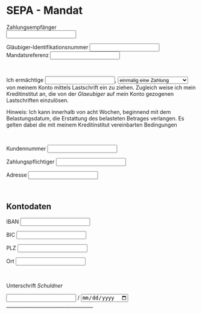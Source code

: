 # SEPA - Mandat

<label for="glaeubiger_adress" class="row2">Zahlungsempfänger</label>  
<input id="glaeubiger_adress" name="glaeubiger_adress" type="text" class="row2" />  


<label for="creditoridentifier" class="row2" >Gläubiger-Identifikationsnummer</label>
<input id="ci" name="creditoridentifier" type="text" class="row2" />  
<label for="mndtid" class="row2" >Mandatsreferenz</label>
<input id="mndtid" name="mndtid" type="text" class="row2" />

<br class="cb" />

Ich ermächtige <input id="glaeubiger" name="glaeubiger" type="text" />, <select id="wiederholende" name="wiederholende" style="width: 14em;"><option value="einmal">einmalig eine Zahlung</option> <option value="mehrmal">wiederholende Zahlungen</option></select> von meinem Konto mittels Lastschrift ein zu ziehen. Zugleich weise ich mein Kreditinstitut an, die von der _Glaeubiger_ auf mein Konto gezogenen Lastschriften einzulösen.

Hinweis: Ich kann innerhalb von acht Wochen, beginnend mit dem Belastungsdatum, die Erstattung des belasteten Betrages verlangen. Es gelten 
dabei die mit meinem Kreditinstitut vereinbarten Bedingungen

<br class="cb" />

<label for="kundennummer" class="row2" >Kundennummer</label>
<input id="kdnr" name="kundennummer" type="text" class="row2"  />

<label for="schuldner" class="row2" >Zahlungspflichtiger</label>
<input id="schuldner" name="schuldner" type="text" class="row2" />  

<label for="schuldneradress" class="row2" >Adresse</label>
<input id="adress" name="schuldneradress" type="text" class="row2" />  

<br class="cb" />


## Kontodaten

<label for="iban" class="row2" >IBAN</label>
<input id="iban" name="iban" type="text" class="row2" />

<label for="bic" class="row2" >BIC</label>
<input id="bic" name="bic" type="text" class="row2" />

<label for="plz" class="row2" >PLZ</label>
<input id="plz" name="plz" type="text" class="row2" />  

<label for="ort" class="row2" >Ort</label>
<input id="ort" name="ort" type="text" class="row2" />  


<br class="cb" />

Unterschrift _Schuldner_

<input id="ort_an_sub" name="ort_an" type="text" /> / <input id="datum_an" name="datum_an" type="date" /> ____________________________________


